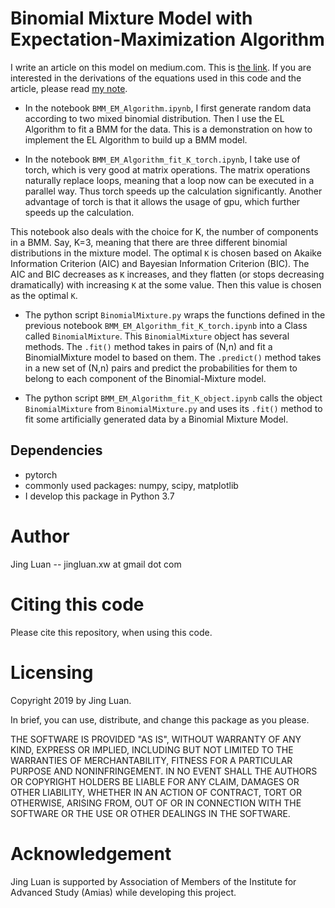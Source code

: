 # Binomial Mixture Model with Expectation-Maximization Algorithm

I write an article on this model on medium.com. This is [the link](https://medium.com/@jingluan.xw/binomial-mixture-model-with-expectation-maximum-em-algorithm-feeaf0598b60). If you are interested in the derivations of the equations used in this code and the article, please read [my note](https://www.dropbox.com/s/fy2kq9eanhwinpr/Binomial_Mixture_Model_EL_Algorithm_Derivations%20%281%29.pdf?dl=0).

* In the notebook `BMM_EM_Algorithm.ipynb`, I first generate random data according to two mixed binomial distribution. Then I use the EL Algorithm to fit a BMM for the data. This is a demonstration on how to implement the EL Algorithm to build up a BMM model.

* In the notebook `BMM_EM_Algorithm_fit_K_torch.ipynb`, I take use of torch, which is very good at matrix operations. The matrix operations naturally replace loops, meaning that a loop now can be executed in a parallel way. Thus torch speeds up the calculation significantly. Another advantage of torch is that it allows the usage of gpu, which further speeds up the calculation.

This notebook also deals with the choice for K, the number of components in a BMM. Say, K=3, meaning that there are three different binomial distributions in the mixture model. The optimal `K` is chosen based on Akaike Information Criterion (AIC) and Bayesian Information Criterion (BIC). The AIC and BIC decreases as `K` increases, and they flatten (or stops decreasing dramatically) with increasing `K` at the some value. Then this value is chosen as the optimal `K`.

* The python script `BinomialMixture.py` wraps the functions defined in the previous notebook `BMM_EM_Algorithm_fit_K_torch.ipynb` into a Class called `BinomialMixture`. This `BinomialMixture` object has several methods. The `.fit()` method takes in pairs of (N,n) and fit a BinomialMixture model to based on them. The `.predict()`
method takes in a new set of (N,n) pairs and predict the probabilities for them to belong to each component of the Binomial-Mixture model.

* The python script `BMM_EM_Algorithm_fit_K_object.ipynb` calls the object `BinomialMixture` from `BinomialMixture.py`
and uses its `.fit()` method to fit some artificially generated data by a Binomial Mixture Model.

## Dependencies

* pytorch
* commonly used packages: numpy, scipy, matplotlib
* I develop this package in Python 3.7

# Author
Jing Luan -- jingluan.xw at gmail dot com

# Citing this code
Please cite this repository, when using this code.

# Licensing

Copyright 2019 by Jing Luan.

In brief, you can use, distribute, and change this package as you please.

THE SOFTWARE IS PROVIDED "AS IS", WITHOUT WARRANTY OF ANY KIND, EXPRESS OR IMPLIED, INCLUDING BUT NOT LIMITED TO THE WARRANTIES OF MERCHANTABILITY, FITNESS FOR A PARTICULAR PURPOSE AND NONINFRINGEMENT. IN NO EVENT SHALL THE AUTHORS OR COPYRIGHT HOLDERS BE LIABLE FOR ANY CLAIM, DAMAGES OR OTHER LIABILITY, WHETHER IN AN ACTION OF CONTRACT, TORT OR OTHERWISE, ARISING FROM, OUT OF OR IN CONNECTION WITH THE SOFTWARE OR THE USE OR OTHER DEALINGS IN THE SOFTWARE.

# Acknowledgement

Jing Luan is supported by Association of Members of the Institute for Advanced Study (Amias) while developing this project.
